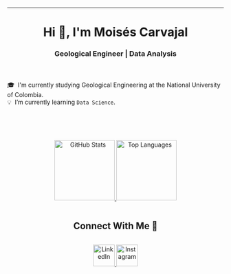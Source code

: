 <!-- Introduction -->
<div align="center">
  <hr>
   <h1 style="margin-bottom: 10px;">Hi 👋, I'm Moisés Carvajal</h1>
   <h3 align="center">Geological Engineer | Data Analysis</h3>
</div>

<br>

<p align="left" style="margin-top: 20px;">
  🎓 &nbsp;I'm currently studying Geological Engineering at the National University of Colombia.<br>
  💡 &nbsp;I’m currently learning <code>Data Science</code>.
</p>

<br><br><br>

<!-- Stats -->
<p align="center">
  <a href="https://github.com/MoisesC04">
    <!-- GitHub Stats -->
    <img 
      height="140em" 
      src="https://github-readme-stats-eight-theta.vercel.app/api?username=MoisesC04&show_icons=true&theme=algolia&include_all_commits=true&count_private=true" 
      alt="GitHub Stats"
    />
    <!-- Most Used Languages -->
    <img 
      height="140em" 
      src="https://github-readme-stats-eight-theta.vercel.app/api/top-langs/?username=MoisesC04&layout=compact&langs_count=8&theme=algolia" 
      alt="Top Languages"
    />
  </a>
</p>


<!-- Connect with me -->
<div id="user-content-toc" align="center">
  <h2 style="display: inline-block;">Connect With Me 🤝</h2>
</div>

<!-- Icons and Links -->
<p align="center">
  <!-- LinkedIn -->
  <a href="https://www.linkedin.com/in/moisesc04/" target="_blank">
    <img 
      src="https://user-images.githubusercontent.com/88904952/234979284-68c11d7f-1acc-4f0c-ac78-044e1037d7b0.png" 
      alt="LinkedIn" 
      height="50" 
      width="50" 
    />
  </a>
  
  <!-- Instagram -->
  <a href="https://www.instagram.com/mcarvajala_/" target="_blank">
    <img 
      src="https://user-images.githubusercontent.com/88904952/234981169-2dd1e58f-4b7e-468c-8213-034ba62156c3.png" 
      alt="Instagram" 
      height="50" 
      width="50" 
    />
  </a>
</p>
